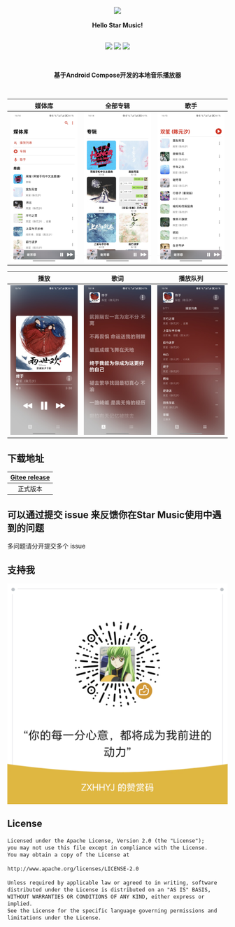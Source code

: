 <p align="center"><img width="100" src="https://gitee.com/ZXHHYJ/mandysa_music/raw/master/app/src/main/ic_launcher-playstore.png"/></p>

<p align="center">
    <strong>Hello Star Music!</strong>
    <br>
    <br>

[//]: # (    <a href="https://gitee.com/ZXHHYJ/mandysa_music/wikis">Wiki</a>)
</p>

<p align="center">
<img src="https://img.shields.io/badge/language-kotlin-orange.svg"/>
<img src="https://img.shields.io/badge/license-Apache-blue"/>
<a href="https://gitee.com/ZXHHYJ/star_music/commits/master"><img src="https://img.shields.io/badge/updates-%E6%9B%B4%E6%96%B0%E6%97%A5%E5%BF%97-brightgreen"/></a>
</p>

<br>
<p align="center"><strong>基于Android Compose开发的本地音乐播放器</strong></p>
<br>

|             媒体库              |             全部专辑             |               歌手               |
|:----------------------------:|:----------------------------:|:------------------------------:|
| ![image](screenshot/媒体库.jpg) | ![image](screenshot/专辑页.jpg) | ![image](screenshot/歌手信息页.jpg) |

|              播放              |              歌词              |             播放队列              |
|:----------------------------:|:----------------------------:|:-----------------------------:|
| ![image](screenshot/播放页.jpg) | ![image](screenshot/歌词页.jpg) | ![image](screenshot/播放队列.jpg) |

## 下载地址

|  [Gitee release](https://gitee.com/ZXHHYJ/star_music/releases/) |
|:--:|
| 正式版本 |

## 可以通过提交 issue 来反馈你在Star Music使用中遇到的问题

多问题请分开提交多个 issue

## 支持我

![image](screenshot/微信赞赏码.png)

## License

```
Licensed under the Apache License, Version 2.0 (the "License");
you may not use this file except in compliance with the License.
You may obtain a copy of the License at

http://www.apache.org/licenses/LICENSE-2.0

Unless required by applicable law or agreed to in writing, software
distributed under the License is distributed on an "AS IS" BASIS,
WITHOUT WARRANTIES OR CONDITIONS OF ANY KIND, either express or implied.
See the License for the specific language governing permissions and
limitations under the License.
```
